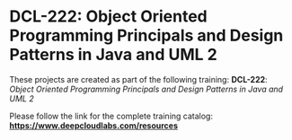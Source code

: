 # DCL-222: Object Oriented Programming Principals and Design Patterns in Java and UML 2

These projects are created as part of the following training: **DCL-222**: *Object Oriented Programming Principals and Design Patterns in Java and UML 2*

Please follow the link for the complete training catalog: **https://www.deepcloudlabs.com/resources**

